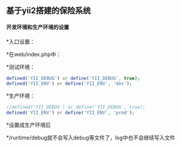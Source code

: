 基于yii2搭建的保险系统
-----------

#### 开发环境和生产环境的设置

*入口设置：

*在web/index.php中：

*测试环境：
```php 
defined('YII_DEBUG') or define('YII_DEBUG', true);  
defined('YII_ENV') or define('YII_ENV', 'dev');
```
*生产环境：
```php 
//defined('YII_DEBUG') or define('YII_DEBUG', true);  
defined('YII_ENV') or define('YII_ENV', 'prod'); 
```
*设置成生产环境后

*/runtime/debug就不会写入debug等文件了，log中也不会继续写入文件

